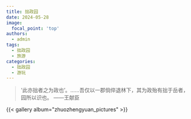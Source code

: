 ```yaml
---
title: 拙政园
date: 2024-05-28
image:
  focal_point: 'top'
authors:
  - admin
tags:
  - 拙政园
  - 旅游
categories:
  - 拙政园
  - 游玩
---
```


> ’此亦拙者之为政也’。……吾仅以一郡倘倅退林下，其为政殆有拙于岳者，园所以识也。            ——王献臣

<!--more-->


{{< gallery album="zhuozhengyuan_pictures" >}} 
